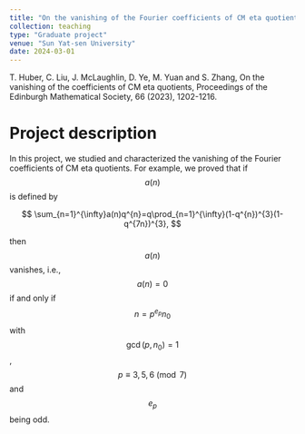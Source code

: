 ```yaml
---
title: "On the vanishing of the Fourier coefficients of CM eta quotients"
collection: teaching
type: "Graduate project"
venue: "Sun Yat-sen University"
date: 2024-03-01
---
```


T. Huber, C. Liu, J. McLaughlin, D. Ye, M. Yuan and S. Zhang, On the vanishing of the coefficients of CM eta quotients, Proceedings of the Edinburgh Mathematical Society, 66 (2023), 1202-1216.

Project description
===
In this project, we studied and characterized the vanishing of the Fourier coefficients of CM eta quotients. For example, we proved that if $$a(n)$$ is defined by

$$
\sum_{n=1}^{\infty}a(n)q^{n}=q\prod_{n=1}^{\infty}(1-q^{n})^{3}(1-q^{7n})^{3},
$$

then $$a(n)$$ vanishes, i.e., $$a(n)=0$$ if and only if $$n=p^{e_{p}}n_{0}$$ with $$\gcd(p,n_{0})=1$$, $$p\equiv 3,5,6\pmod{7}$$ and $$e_{p}$$ being odd. 
